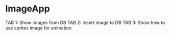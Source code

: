 # ImageApp
TAB 1: Show images from DB
TAB 2: Insert image to DB
TAB 3: Show how to use sprites image for animation

